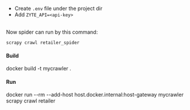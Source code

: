 - Create `.env` file under the project dir<br>
- Add `ZYTE_API=<api-key>`


<br>Now spider can run by this command:

`scrapy crawl retailer_spider`

#### Build

<!--- docker rmi mycrawler -->
docker build -t mycrawler .

#### Run

docker run --rm --add-host host.docker.internal:host-gateway mycrawler scrapy crawl retailer